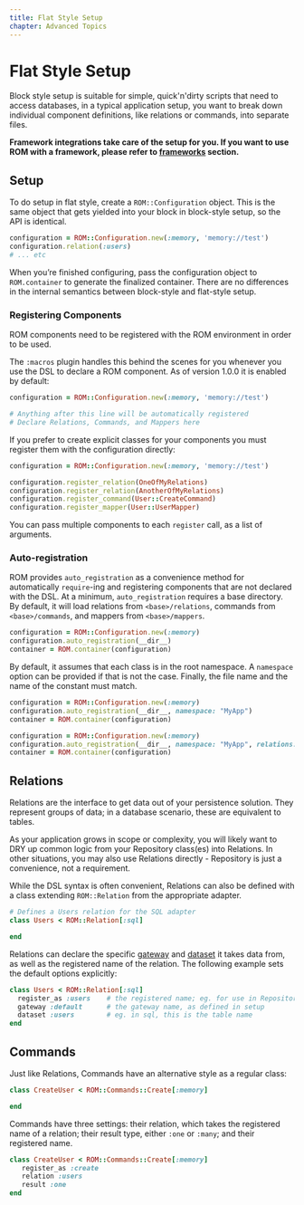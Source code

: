 ```yaml
---
title: Flat Style Setup
chapter: Advanced Topics
---
```


# Flat Style Setup

Block style setup is suitable for simple, quick'n'dirty scripts that need to
access databases, in a typical application setup, you want to break down
individual component definitions, like relations or commands, into separate
files.

**Framework integrations take care of the setup for you. If you want to use ROM
with a framework, please refer to [frameworks](/learn/frameworks) section.**

## Setup

To do setup in flat style, create a `ROM::Configuration` object. This is the
same object that gets yielded into your block in block-style setup, so the API
is identical.

```ruby
configuration = ROM::Configuration.new(:memory, 'memory://test')
configuration.relation(:users)
# ... etc
```

When you’re finished configuring, pass the configuration object to
`ROM.container` to generate the finalized container. There are no differences in
the internal semantics between block-style and flat-style setup.

### Registering Components

ROM components need to be registered with the ROM environment in order to be
used.

The `:macros` plugin handles this behind the scenes for you whenever you use the
DSL to declare a ROM component. As of version 1.0.0 it is enabled by default:

```ruby
configuration = ROM::Configuration.new(:memory, 'memory://test')

# Anything after this line will be automatically registered
# Declare Relations, Commands, and Mappers here
```

If you prefer to create explicit classes for your components you must register
them with the configuration directly:

```ruby
configuration = ROM::Configuration.new(:memory, 'memory://test')

configuration.register_relation(OneOfMyRelations)
configuration.register_relation(AnotherOfMyRelations)
configuration.register_command(User::CreateCommand)
configuration.register_mapper(User::UserMapper)
```

You can pass multiple components to each `register` call, as a list of
arguments.

### Auto-registration

ROM provides `auto_registration` as a convenience method for automatically
`require`-ing and registering components that are not declared with the DSL. At
a minimum, `auto_registration` requires a base directory. By default, it will
load relations from `<base>/relations`, commands from `<base>/commands`, and
mappers from `<base>/mappers`.

```ruby
configuration = ROM::Configuration.new(:memory)
configuration.auto_registration(__dir__)
container = ROM.container(configuration)
```

By default, it assumes that each class is in the root namespace. A `namespace` option can be provided if that is not the case. Finally, the file name and the name of the constant must match.

```ruby
configuration = ROM::Configuration.new(:memory)
configuration.auto_registration(__dir__, namespace: "MyApp")
container = ROM.container(configuration)
```

```ruby
configuration = ROM::Configuration.new(:memory)
configuration.auto_registration(__dir__, namespace: "MyApp", relations: {namespace: "MyApp::Relations"})
container = ROM.container(configuration)
```

## Relations

Relations are the interface to get data out of your persistence solution. They
represent groups of data; in a database scenario, these are equivalent to
tables.

As your application grows in scope or complexity, you will likely want to DRY up
common logic from your Repository class(es) into Relations. In other situations,
you may also use Relations directly - Repository is just a convenience, not a
requirement.

While the DSL syntax is often convenient, Relations can also be defined with a
class extending `ROM::Relation` from the appropriate adapter.

```Ruby
# Defines a Users relation for the SQL adapter
class Users < ROM::Relation[:sql]

end
```

Relations can declare the specific
[gateway](http://rom-rb.org/introduction/glossary/#gateway) and
[dataset](http://rom-rb.org/introduction/glossary/#dataset) it takes data from,
as well as the registered name of the relation. The following example sets the
default options explicitly:

```ruby
class Users < ROM::Relation[:sql]
  register_as :users    # the registered name; eg. for use in Repository’s relations(...) method
  gateway :default      # the gateway name, as defined in setup
  dataset :users        # eg. in sql, this is the table name
end
```

## Commands

Just like Relations, Commands have an alternative style as a regular class:

```ruby
class CreateUser < ROM::Commands::Create[:memory]

end
```

Commands have three settings: their relation, which takes the registered name of
a relation; their result type, either `:one` or `:many`; and their registered
name.

```ruby
class CreateUser < ROM::Commands::Create[:memory]
   register_as :create
   relation :users
   result :one
end
```
